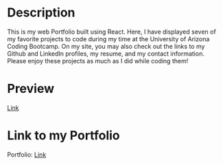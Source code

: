 # Description
This is my web Portfolio built using React. Here, I have displayed seven of my favorite projects to code during my time at the University
of Arizona Coding Bootcamp. On my site, you may also check out the links to my Github and LinkedIn profiles, my resume, and my contact information.
Please enjoy these projects as much as I did while coding them!

# Preview
[Link](./reactportfolio.png)

# Link to my Portfolio

Portfolio: [Link](https://tcb-react-portfolio.herokuapp.com/)
